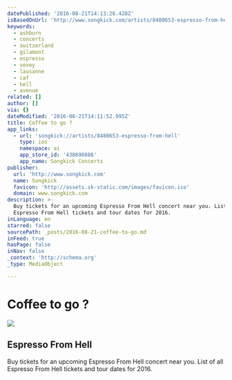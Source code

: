 ```yaml
---
datePublished: '2016-08-21T14:13:26.428Z'
isBasedOnUrl: 'http://www.songkick.com/artists/8480653-espresso-from-hell'
keywords:
  - ashburn
  - concerts
  - switzerland
  - gilamont
  - espresso
  - vevey
  - lausanne
  - caf
  - hell
  - avenue
related: []
author: []
via: {}
dateModified: '2016-08-21T14:11:52.995Z'
title: Coffee to go ?
app_links:
  - url: 'songkick://artists/8480653-espresso-from-hell'
    type: ios
    namespace: ai
    app_store_id: '438690886'
    app_name: Songkick Concerts
publisher:
  url: 'http://www.songkick.com'
  name: Songkick
  favicon: 'http://assets.sk-static.com/images/favicon.ico'
  domain: www.songkick.com
description: >-
  Buy tickets for an upcoming Espresso From Hell concert near you. List of all
  Espresso From Hell tickets and tour dates for 2016.
inLanguage: en
starred: false
sourcePath: _posts/2016-08-21-coffee-to-go.md
inFeed: true
hasPage: false
inNav: false
_context: 'http://schema.org'
_type: MediaObject

---
```

# Coffee to go ?

<article style=""><img src="https://s3-us-west-2.amazonaws.com/the-grid-img/p/5c01767f58ef2b9c543e051833401e15197e4b51.jpg" /><h1>Espresso From Hell</h1><p>Buy tickets for an upcoming Espresso From Hell concert near you. List of all Espresso From Hell tickets and tour dates for 2016.</p></article>